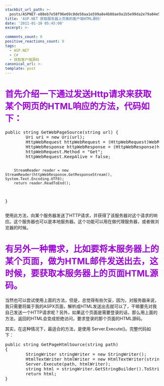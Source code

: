 ```yaml
---
stackbit_url_path: >-
  posts/ASPNET-e88eb7e58f96e69c8de58aa1e599a8e4b88ae9a1b5e99da2e79a84e5aea2e688b7e7abafHTMLe6ba90e7a081
title: 'ASP.NET 获取服务器上页面的客户端HTML源码'
date: '2011-01-10 05:45:00'
excerpt: >-
  
comments_count: 0
positive_reactions_count: 0
tags: 
  - ASP.NET
  - C#
  - 获取客户端源码
canonical_url: >-
template: post
---
```

<h1><font color="#9b00d3"><font style="font-weight: bold">首先介绍一下通过发送Http请求来获取某个网页的HTML响应的方法，代码如下：</font></font></h1>  <pre class="brush: csharp">public string GetWebPageSource(string url) {
        Uri uri = new Uri(url);
        HttpWebRequest httpWebRequest = (HttpWebRequest)WebRequest.Create(uri);
        HttpWebResponse httpWebResponse = (HttpWebResponse)httpWebRequest.GetResponse();
        httpWebRequest.Method = &quot;Get&quot;;
        httpWebRequest.KeepAlive = false;

        StreamReader reader = new StreamReader(httpWebResponse.GetResponseStream(), System.Text.Encoding.UTF8);
        return reader.ReadToEnd();
}</pre>

<p>使用此方法，向某个服务器发送了HTTP请求，并获得了该服务器对这个请求的响应。这个服务器也可以是本地服务器。这个功能可以用在做代理服务器，或者做浏览器的时候。</p>

<h1><font color="#9b00d3">有另外一种需求，比如要将本服务器上的某个页面，做为HTML邮件发送出去，这时候，要获取本服务器上的页面HTML源码。</font></h1>

<p><strong><font color="#9b00d3"></font></strong>当然也可以尝试使用上面的方法，但是，总觉得有些欠妥，因为，对服务器来说，我只需要将属于我的ASPX页面，解析成HTML发送出去就可以了，干嘛要先对我自己发送一个HTTP请求呢？另外，如果这个页面是需要登录的话，那么用上面的方法，返回的HTML会变成拒绝访问，要求登录的那个页面的HTML源码。</p>

<p>其实，在这种情况下，最适合的方法，是使用 Server.Execute()。完整代码如下：</p>

<pre class="brush: csharp">public string GetPageHtmlSource(string path)
{
        StringWriter stringWriter = new StringWriter();
        HtmlTextWriter htmlWriter = new HtmlTextWriter(stringWriter);
        Server.Execute(path, htmlWriter);
        string html = stringWriter.GetStringBuilder().ToString();
        return html;
}</pre>